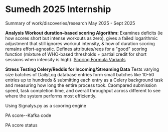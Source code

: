 # Sumedh 2025 Internship
Summary of work/discoveries/research May 2025 - Sept 2025


**Analysis Workout duration–based scoring Algorithm:**
Examines deficits (ie how scores short but intense workouts as zero), gives a failed logarithmic adjustment that still ignores workout intensity, & how of duration scoring remains effort-agnostic. Defines attributes/reqs for a "good" scoring function (mixture of WHO-based thresholds + partial credit for short sessions when intensity is high).
[Scoring Formula Variants](./https://github.com/svpre25/sumedh_2025_internship/blob/main/Brainstorming%20Improvements%20to%20the%20Physical%20Activity%20Score%20Computation.pdf)


**Stress Testing Celery/Reddis for Incoming/Streaming Data**
Tests varying size batches of DailyLog database entries form small batches like 10-50 entries up to hundreds &  submitting each entry as a Celery background task and measuring how long the entire process took. Caompared submission speed, task completion time, and overall throughput across different to see where the system performs most efficiently.


Using Signalys.py as a scxoring engine


PA score--Kafka code 


PA score status
